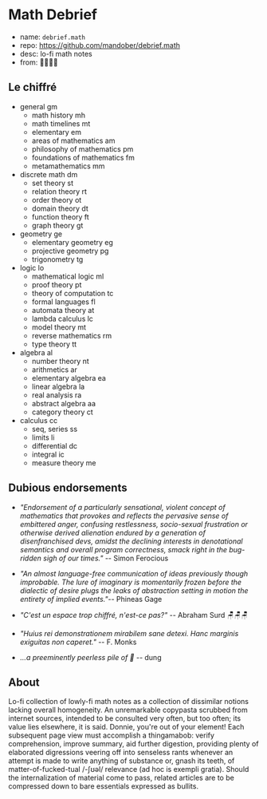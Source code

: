 # Math Debrief

- name: `debrief.math`
- repo: https://github.com/mandober/debrief.math
- desc: lo-fi math notes
- from: 🚌🚏🐀👜

## Le chiffré

- general                             gm
  - math history                      mh
  - math timelines                    mt
  - elementary                        em
  - areas of mathematics              am
  - philosophy of mathematics         pm
  - foundations of mathematics        fm
  - metamathematics                   mm
- discrete math                       dm
  - set theory                        st
  - relation theory                   rt
  - order theory                      ot
  - domain theory                     dt
  - function theory                   ft
  - graph theory                      gt
- geometry                            ge
  - elementary geometry               eg
  - projective geometry               pg
  - trigonometry                      tg
- logic                               lo
  - mathematical logic                ml
  - proof theory                      pt
  - theory of computation             tc
  - formal languages                  fl
  - automata theory                   at
  - lambda calculus                   lc
  - model theory                      mt
  - reverse mathematics               rm
  - type theory                       tt
- algebra                             al
  - number theory                     nt
  - arithmetics                       ar
  - elementary algebra                ea
  - linear algebra                    la
  - real analysis                     ra
  - abstract algebra                  aa
  - category theory                   ct
- calculus                            cc
  - seq, series                       ss
  - limits                            li
  - differential                      dc
  - integral                          ic
  - measure theory                    me


## Dubious endorsements

* *"Endorsement of a particularly sensational, violent concept of mathematics that provokes and reflects the pervasive sense of embittered anger, confusing restlessness, socio-sexual frustration or otherwise derived alienation endured by a generation of disenfranchised devs, amidst the declining interests in denotational semantics and overall program correctness, smack right in the bug-ridden sigh of our times."* -- Simon Ferocious

* _"An almost language-free communication of ideas previously though improbable. The lure of imaginary is momentarily frozen before the dialectic of desire plugs the leaks of abstraction setting in motion the entirety of implied events."_-- Phineas Gage

* _"C'est un espace trop chiffré, n'est-ce pas?"_ -- Abraham Surd 🪑🪑🪑

* _"Huius rei demonstrationem mirabilem sane detexi. Hanc marginis exiguitas non caperet."_ -- F. Monks

* *...a preeminently peerless pile of 💩* -- dung


## About

Lo-fi collection of lowly-fi math notes as a collection of dissimilar notions lacking overall homogeneity. An unremarkable copypasta scrubbed from internet sources, intended to be consulted very often, but too often; its value lies elsewhere, it is said. Donnie, you're out of your element! Each subsequent page view must accomplish a thingamabob: verify comprehension, improve summary, aid further digestion, providing plenty of elaborated digressions veering off into senseless rants whenever an attempt is made to write anything of substance or, gnash its teeth, of matter-of-fucked-tual /-ʃʊəl/ relevance (ad hoc is exempli gratia). Should the internalization of material come to pass, related articles are to be compressed down to bare essentials expressed as bullits.

